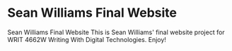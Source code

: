 # Sean Williams Final Website
 Sean Williams Final Website
This is Sean Williams' final website project for WRIT 4662W Writing With Digital Technologies. Enjoy!
